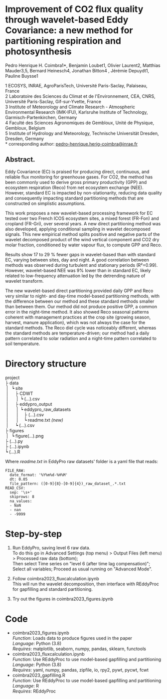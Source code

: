 # Improvement of CO2 flux quality through wavelet-based Eddy Covariance: a new method for partitioning respiration and photosynthesis

Pedro Henrique H. Coimbra1*, Benjamin Loubet1, Olivier Laurent2, Matthias Mauder3,5, Bernard Heinesch4, Jonathan Bitton4 , Jérémie Depuydt1, Pauline Buysse1 

1 ECOSYS, INRAE, AgroParisTech, Université Paris-Saclay, Palaiseau, France<br>
2 Laboratoire des Sciences du Climat et de l'Environnement, CEA, CNRS, Université Paris-Saclay, Gif-sur-Yvette, France<br>
3 Institute of Meteorology and Climate Research - Atmospheric Environmental Research (IMK-IFU), Karlsruhe Institute of Technology, Garmisch-Partenkirchen, Germany<br>
4 Faculté des Sciences Agronomiques de Gembloux, Unité de Physique, Gembloux, Belgium<br>
5 Institute of Hydrology and Meteorology, Technische Universität Dresden, Dresden,
Germany<br>
\* corresponding author: pedro-henrique.herig-coimbra@inrae.fr

## Abstract. 

Eddy Covariance (EC) is praised for producing direct, continuous, and reliable flux monitoring for greenhouse gases. For CO2, the method has been commonly used to derive gross primary productivity (GPP) and ecosystem respiration (Reco) from net ecosystem exchange (NEE). However, standard EC is impacted by non-stationarity, reducing data quality and consequently impacting standard partitioning methods that are constructed on simplistic assumptions.
 
This work proposes a new wavelet-based processing framework for EC tested over two French ICOS ecosystem sites, a mixed forest (FR-Fon) and cropland (FR-Gri), over several years. A new direct partitioning method was also developed, applying conditional sampling in wavelet decomposed signals. This new empirical method splits positive and negative parts of the wavelet decomposed product of the wind vertical component and CO2 dry molar fraction, conditioned by water vapour flux, to compute GPP and Reco. 

Results show 17 to 29 % fewer gaps in wavelet-based than with standard EC, varying between sites, day and night. A good correlation between methods was observed during turbulent and stationary periods (R²=0.99). However, wavelet-based NEE was 9% lower than in standard EC, likely related to low-frequency attenuation led by the detrending nature of wavelet transform.

The new wavelet-based direct partitioning provided daily GPP and Reco very similar to night- and day-time model-based partitioning methods, with the difference between our method and these standard methods smaller than between them. Our method did not produce positive GPP, a common error in the night-time method. It also showed Reco seasonal patterns coherent with management practices at the crop site (growing season, harvest, manure application), which was not always the case for the standard methods. The Reco diel cycle was noticeably different, whereas the standard methods are temperature-driven; our method had a daily pattern correlated to solar radiation and a night-time pattern correlated to soil temperature. 

# Directory structure

project\
├ data\
&nbsp;|&nbsp;&nbsp;&nbsp;┕ site\
&nbsp;|&nbsp;&nbsp;&nbsp;&nbsp;&nbsp;&nbsp;├ CDWT\
&nbsp;|&nbsp;&nbsp;&nbsp;&nbsp;&nbsp;&nbsp;&nbsp;|&nbsp;&nbsp;┕ (...).csv\
&nbsp;|&nbsp;&nbsp;&nbsp;&nbsp;&nbsp;&nbsp;├ eddypro_output\
&nbsp;|&nbsp;&nbsp;&nbsp;&nbsp;&nbsp;&nbsp;&nbsp;|&nbsp;&nbsp;┕ eddypro_raw_datasets\
&nbsp;|&nbsp;&nbsp;&nbsp;&nbsp;&nbsp;&nbsp;&nbsp;|&nbsp;&nbsp;&nbsp;&nbsp;&nbsp;├ (...).csv\
&nbsp;|&nbsp;&nbsp;&nbsp;&nbsp;&nbsp;&nbsp;&nbsp;|&nbsp;&nbsp;&nbsp;&nbsp;&nbsp;┕ readme.txt <i>(new)</i>\
&nbsp;|&nbsp;&nbsp;&nbsp;&nbsp;&nbsp; ┕ (...).csv\
├ figures\
&nbsp;|&nbsp;&nbsp;&nbsp;┕ figure(...).png\
├ (...).py\
├ (...).ipynb\
┕ (...).R

Where <i>readme.txt</i> in EddyPro raw datasets' folder is a yaml file that reads:
````
FILE_RAW:
  date_format: '%Y%m%d-%H%M'
  dt: 0.05
  file_pattern: ([0-9]{8}-[0-9]{4})_raw_dataset_.*.txt
READ_CSV:
  sep: '\s+'
  skiprows: 8
  na_values:
  - NaN
  - nan
  - -9999
````

# Step-by-step

1. Run EddyPro, saving level 6 raw data. \
To do this go in Advanced Settings (top menu) > Output Files (left menu) > Processed raw data (bottom);\
Then select Time series on "level 6 (after time lag compensation)";\
Select all variables;
Proceed as usual running on "Advanced Mode".

2. Follow coimbra2023_fluxcalculation.ipynb\
This will run the wavelet decomposition, then interface with REddyProc for gapfilling and standard partitioning.

3. Try out the figures in coimbra2023_figures.ipynb

# Code

- coimbra2023_figures.ipynb<br>
_Function_: Loads data to produce figures used in the paper<br>
_Language_: Python (3.8)<br>
_Requires_: matplotlib, seaborn, numpy, pandas, sklearn, functools
- coimbra2023_fluxcalculation.ipynb<br>
_Function_: Use REddyProc to use model-based gapfilling and partitioning<br>
_Language_: Python (3.8)<br>
_Requires_: yaml, numpy, pandas, zipfile, io, rpy2, pywt, pycwt, fcwt
- coimbra2023_gapfilling.R<br>
_Function_: Use REddyProc to use model-based gapfilling and partitioning<br>
_Language_: R<br>
_Requires_: REddyProc
